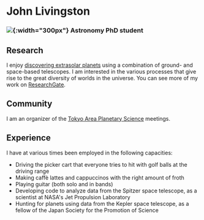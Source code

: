 # John Livingston

### ![](http://logonoid.com/images/university-of-tokyo-logo.png){:width="300px"} Astronomy PhD student

## Research

I enjoy [discovering extrasolar planets](http://iopscience.iop.org/article/10.3847/1538-3881/aaa841/meta) using a combination of ground- and space-based telescopes. I am interested in the various processes that give rise to the great diversity of worlds in the universe. You can see more of my work on [ResearchGate](https://www.researchgate.net/profile/John_Livingston6).

## Community

I am an organizer of the [Tokyo Area Planetary Science](http://tokyoplanets.github.io) meetings.

## Experience

I have at various times been employed in the following capacities:

- Driving the picker cart that everyone tries to hit with golf balls at the driving range
- Making caffè lattes and cappuccinos with the right amount of froth
- Playing guitar (both solo and in bands)
- Developing code to analyze data from the Spitzer space telescope, as a scientist at NASA's Jet Propulsion Laboratory
- Hunting for planets using data from the Kepler space telescope, as a fellow of the Japan Society for the Promotion of Science
